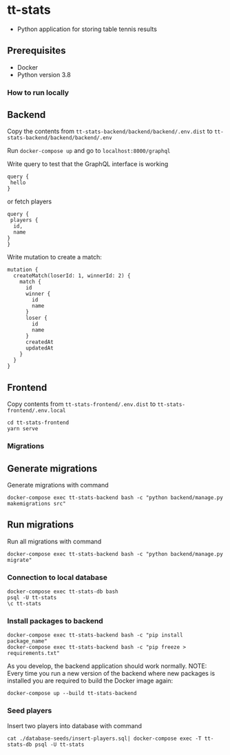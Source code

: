 # tt-stats

- Python application for storing table tennis results


## Prerequisites

- Docker
- Python version 3.8

### How to run locally

## Backend
Copy the contents from `tt-stats-backend/backend/backend/.env.dist` to `tt-stats-backend/backend/backend/.env`

Run `docker-compose up` and go to `localhost:8000/graphql`

Write query to test that the GraphQL interface is working

```
query {
 hello
}
```

or fetch players

```
query {
 players {
  id,
  name
}
}
```

Write mutation to create a match:

```
mutation {
  createMatch(loserId: 1, winnerId: 2) {
    match {
      id
      winner {
        id
        name
      }
      loser {
        id
        name
      }
      createdAt
      updatedAt
    }
  }
}
```

## Frontend

Copy contents from `tt-stats-frontend/.env.dist` to `tt-stats-frontend/.env.local`

```
cd tt-stats-frontend
yarn serve
```

### Migrations


## Generate migrations

Generate migrations with command

```
docker-compose exec tt-stats-backend bash -c "python backend/manage.py makemigrations src"
```

## Run migrations

Run all migrations with command

```
docker-compose exec tt-stats-backend bash -c "python backend/manage.py migrate"
```


### Connection to local database

```
docker-compose exec tt-stats-db bash
psql -U tt-stats
\c tt-stats
```

### Install packages to backend

```
docker-compose exec tt-stats-backend bash -c "pip install package_name"
docker-compose exec tt-stats-backend bash -c "pip freeze > requirements.txt"
```

As you develop, the backend application should work normally. 
NOTE: Every time you run a new version of the backend where new packages is installed you are required to build the Docker image again:

```
docker-compose up --build tt-stats-backend
```

### Seed players

Insert two players into database with command

```
cat ./database-seeds/insert-players.sql| docker-compose exec -T tt-stats-db psql -U tt-stats
```